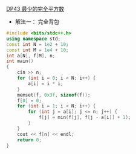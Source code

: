 [DP43 最少的完全平方数](https://www.nowcoder.com/practice/4b2f5d4c00f44a92845bdad633965c04?tpId=230&tqId=2380254&ru=/exam/oj&qru=/ta/dynamic-programming/question-ranking&sourceUrl=%2Fexam%2Foj%3Fpage%3D1%26tab%3D%25E7%25AE%2597%25E6%25B3%2595%25E7%25AF%2587%26topicId%3D230)
- 解法一： 完全背包
```C++
#include <bits/stdc++.h>
using namespace std;
const int N = 1e2 + 10;
const int M = 1e4 + 10;
int a[N], f[M], n;
int main()
{
    cin >> n;
    for (int i = 0; i < N; i++) {
        a[i] = i * i;
    }
    memset(f, 0x3f, sizeof(f));
    f[0] = 0;
    for (int i = 1; i < N; i++) {
        for (int j = a[i]; j <= n; j++) {
            f[j] = min(f[j], f[j - a[i]] + 1);
        }
    }
    cout << f[n] << endl;
    return 0;
}
```